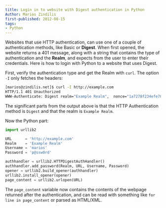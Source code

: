 ```yaml
---
title: Login in to website with Digest authentication in Python
Author: Marios Zindilis
first-published: 2012-08-15
tags:
- Python
---
```


Websites that use HTTP authentication, can use one of a couple of 
authentication methods, like Basic or **Digest**. When first opened, the 
website returns a 401 message, along with a string that contains the 
type of authentication and the **Realm**, and expects from the user to 
enter their credentials. Here is how to login with Python to a website 
that uses Digest.

<!-- read more -->

First, verify the authentication type and get the Realm with 
`curl`. The option `-I` only fetches the headers:

```bash
[marios@zindilis.net]$ curl -I http://example.com
HTTP/1.1 401 Unauthorized
WWW-Authenticate: Digest realm="Example Realm",  nonce="1a7278f234efe7894dfd823", algorithm=MD5, qop="auth"
```

The significant parts from the output above is that the HTTP 
Authentication method is `Digest` and that the realm is 
`Example Realm`.

Now the Python part:

```python
import urllib2

URL      = 'http://example.com'
Realm    = 'Example Realm'
Username = 'marios'
Password = 'p@ssw0rd'

authhandler = urllib2.HTTPDigestAuthHandler()
authhandler.add_password(Realm, URL, Username, Password)
opener = urllib2.build_opener(authhandler)
urllib2.install_opener(opener)
page_content = urllib2.urlopen(URL)
```

The `page_content` variable now contains the contents of the 
webpage returned after the authentication, and can be read with 
something like `for line in page_content` or parsed as 
HTML/XML.
